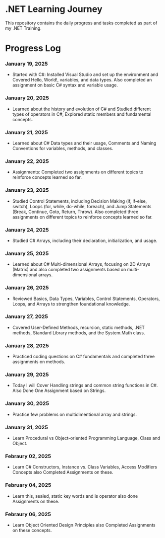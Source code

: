 # .NET Learning Journey
This repository contains the daily progress and tasks completed as part of my .NET Training.

# Progress Log
### January 19, 2025
- Started with C#: Installed Visual Studio and set up the environment and Covered Hello, World!, variables, and data types. Also completed an assignment on basic C# syntax and variable usage.
### January 20, 2025
- Learned about the history and evolution of C# and Studied different types of operators in C#, Explored static members and fundamental concepts.
### January 21, 2025
- Learned about C# Data types and their usage, Comments and Naming Conventions for variables, methods, and classes.
### January 22, 2025
- Assignments: Completed two assignments on different topics to reinforce concepts learned so far.
### January 23, 2025
- Studied Control Statements, including Decision Making (if, if-else, switch), Loops (for, while, do-while, foreach), and Jump Statements (Break, Continue, Goto, Return, Throw). Also completed three assignments on different topics to reinforce concepts learned so far.
### January 24, 2025
- Studied C# Arrays, including their declaration, initialization, and usage.
### January 25, 2025
- Learned about C# Multi-dimensional Arrays, focusing on 2D Arrays (Matrix) and also completed two assignments based on multi-dimensional arrays.
### January 26, 2025
- Reviewed Basics, Data Types, Variables, Control Statements, Operators, Loops, and Arrays to strengthen foundational knowledge.
### January 27, 2025
- Covered User-Defined Methods, recursion, static methods, .NET methods, Standard Library methods, and the System.Math class.
### January 28, 2025
- Practiced coding questions on C# fundamentals and completed three assignments on methods.
### January 29, 2025
- Today I will Cover Handling strings and common string functions in C#. Also Done One Assignment based on Strings.
### January 30, 2025
- Practice few problems on multidimentional array and strings.
### January 31, 2025
- Learn Procedural vs Object-oriented Programming Language, Class and Object.
### Febraury 02, 2025
- Learn C# Constructors, Instance vs. Class Variables, Access Modifiers Concepts also Completed Assignments on these.
### February 04, 2025
- Learn this, sealed, static key words and is operator also done Assignments on these.
### Febraury 06, 2025
- Learn Object Oriented Design Principles also Completed Assignments on these concepts.
